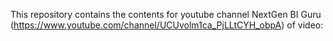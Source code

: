 This repository contains the contents for youtube channel NextGen BI Guru (https://www.youtube.com/channel/UCUvolm1ca_PjLLtCYH_obpA) of video:
